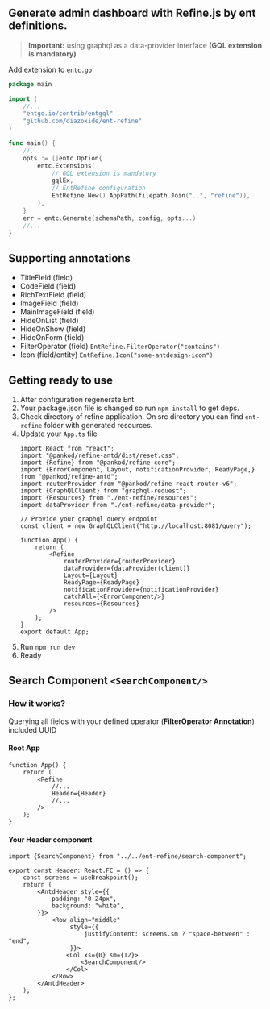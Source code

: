 ## Generate admin dashboard with Refine.js by ent definitions.

> **Important:** using graphql as a data-provider interface **(GQL extension is mandatory)**

Add extension to `entc.go`

```go
package main

import (
	//...
	"entgo.io/contrib/entgql"
	"github.com/diazoxide/ent-refine"
)

func main() {
	//...
	opts := []entc.Option{
		entc.Extensions(
			// GQL extension is mandatory
			gqlEx,
			// EntRefine configuration
			EntRefine.New().AppPath(filepath.Join("..", "refine")),
		),
	}
	err = entc.Generate(schemaPath, config, opts...)
	//...
}

```

## Supporting annotations

* TitleField (field)
* CodeField (field)
* RichTextField (field)
* ImageField (field)
* MainImageField (field)
* HideOnList (field)
* HideOnShow (field)
* HideOnForm (field)
* FilterOperator (field) `EntRefine.FilterOperator("contains")`
* Icon (field/entity) `EntRefine.Icon("some-antdesign-icon")`

## Getting ready to use

1. After configuration regenerate Ent.
2. Your package.json file is changed so run `npm install` to get deps.
3. Check directory of refine application. On src directory you can find `ent-refine` folder with generated resources.
4. Update your `App.ts` file
    ```tsx
    import React from "react";
    import "@pankod/refine-antd/dist/reset.css";
    import {Refine} from "@pankod/refine-core";
    import {ErrorComponent, Layout, notificationProvider, ReadyPage,} from "@pankod/refine-antd";
    import routerProvider from "@pankod/refine-react-router-v6";
    import {GraphQLClient} from "graphql-request";
    import {Resources} from "./ent-refine/resources";
    import dataProvider from "./ent-refine/data-provider";
    
    // Provide your graphql query endpoint
    const client = new GraphQLClient("http://localhost:8081/query");
    
    function App() {
        return (
            <Refine
                routerProvider={routerProvider}
                dataProvider={dataProvider(client)}
                Layout={Layout}
                ReadyPage={ReadyPage}
                notificationProvider={notificationProvider}
                catchAll={<ErrorComponent/>}
                resources={Resources}
            />
        );
    }
    export default App;
    ```
5. Run `npm run dev`
6. Ready

## Search Component `<SearchComponent/>`

### How it works?

Querying all fields with your defined operator (**FilterOperator Annotation**) included UUID

#### Root App
```tsx
function App() {
    return (
        <Refine
            //...
            Header={Header}
            //...
        />
    );
}
```

#### Your Header component
```tsx
import {SearchComponent} from "../../ent-refine/search-component";

export const Header: React.FC = () => {
    const screens = useBreakpoint();
    return (
        <AntdHeader style={{
            padding: "0 24px",
            background: "white",
        }}>
            <Row align="middle"
                 style={{
                     justifyContent: screens.sm ? "space-between" : "end",
                 }}>
                <Col xs={0} sm={12}>
                    <SearchComponent/>
                </Col>
            </Row>
        </AntdHeader>
    );
};
```
